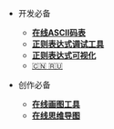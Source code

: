<!-- - [<span class="iconfont icon-csdn"></span> CSDN](https://blog.csdn.net/Myzhouzhou) -->

- 开发必备
  - [**在线ASCII码表**](http://www.fly63.com/tool/ascii/)
  - [**正则表达式调试工具**](https://regexr.com/)
  - [**正则表达式可视化**](https://jex.im/regulex/)
  - [:cn:  :ru:](https://jex.im/regulex/)

- 创作必备
  - [**在线画图工具**](https://www.processon.com/)
  - [**在线思维导图**](http://www.mindline.cn/webapp)
